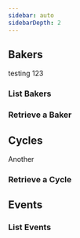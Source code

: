 ```yaml
---
sidebar: auto
sidebarDepth: 2
---
```


## Bakers

testing 123

### List Bakers

### Retrieve a Baker

## Cycles

Another

### Retrieve a Cycle

## Events

### List Events
